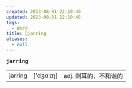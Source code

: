 ```yaml
---
created: 2023-08-01 22:10:40
updated: 2023-08-01 22:10:46
tags:
  - Word
title: 📖jarring
aliases:
  - null
---
```


<pre><strong>jarring</strong></pre>
|   |   |   |
|---|---|---|
|jarring|['dʒɑ:ɪŋ]|adj. 刺⽿的，不和谐的|